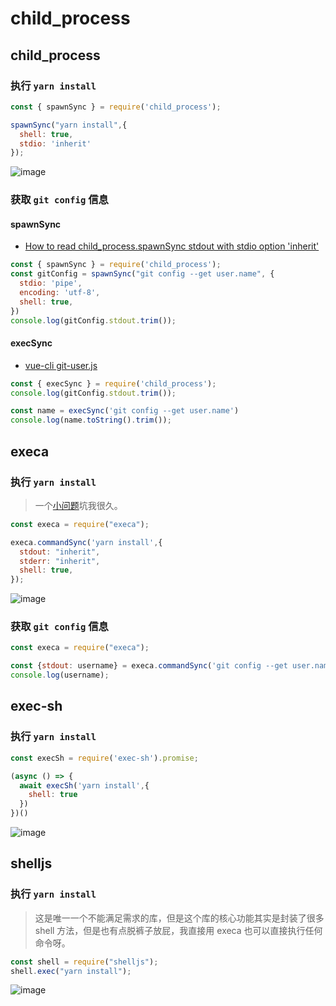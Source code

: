 # child_process

## child_process

### 执行 `yarn install`

```js
const { spawnSync } = require('child_process');

spawnSync("yarn install",{
  shell: true,
  stdio: 'inherit'
});
```

![image](https://user-images.githubusercontent.com/13204332/132640641-5cf686eb-1f62-48d5-99ef-93e76324f101.png)

### 获取 `git config` 信息

#### spawnSync

- [How to read child_process.spawnSync stdout with stdio option 'inherit'](https://stackoverflow.com/questions/35689080/how-to-read-child-process-spawnsync-stdout-with-stdio-option-inherit)

```js
const { spawnSync } = require('child_process');
const gitConfig = spawnSync("git config --get user.name", {
  stdio: 'pipe',
  encoding: 'utf-8',
  shell: true,
})
console.log(gitConfig.stdout.trim());
```

#### execSync

- [vue-cli git-user.js](https://unpkg.com/browse/vue-cli@2.9.6/lib/git-user.js)

```js
const { execSync } = require('child_process');
console.log(gitConfig.stdout.trim());

const name = execSync('git config --get user.name')
console.log(name.toString().trim());
```

## execa

### 执行 `yarn install`

> 一个[小问题](https://github.com/sindresorhus/execa/issues/473)坑我很久。

```js
const execa = require("execa");

execa.commandSync('yarn install',{
  stdout: "inherit",
  stderr: "inherit",
  shell: true,
});
```

![image](https://user-images.githubusercontent.com/13204332/132640641-5cf686eb-1f62-48d5-99ef-93e76324f101.png)

### 获取 `git config` 信息

```js
const execa = require("execa");

const {stdout: username} = execa.commandSync('git config --get user.name');
console.log(username);
```

## exec-sh

### 执行 `yarn install`

```js
const execSh = require('exec-sh').promise;

(async () => {
  await execSh('yarn install',{
    shell: true
  })
})()
```

![image](https://user-images.githubusercontent.com/13204332/132640641-5cf686eb-1f62-48d5-99ef-93e76324f101.png)

## shelljs

### 执行 `yarn install`

> 这是唯一一个不能满足需求的库，但是这个库的核心功能其实是封装了很多 shell 方法，但是也有点脱裤子放屁，我直接用 execa 也可以直接执行任何命令呀。

```js
const shell = require("shelljs");
shell.exec("yarn install");
```

![image](https://user-images.githubusercontent.com/13204332/132643279-58606264-f7f3-4fe1-a8b7-ca6b620fe1b6.png)
